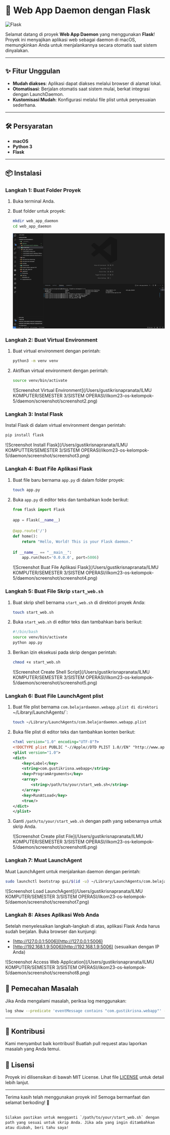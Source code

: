 # 🚀 Web App Daemon dengan Flask

![Flask](https://flask.palletsprojects.com/en/2.2.x/_images/flask-logo.png)

Selamat datang di proyek **Web App Daemon** yang menggunakan **Flask**! Proyek ini menyajikan aplikasi web sebagai daemon di macOS, memungkinkan Anda untuk menjalankannya secara otomatis saat sistem dinyalakan.

---

## ✨ Fitur Unggulan

- **Mudah diakses**: Aplikasi dapat diakses melalui browser di alamat lokal.
- **Otomatisasi**: Berjalan otomatis saat sistem mulai, berkat integrasi dengan LaunchDaemon.
- **Kustomisasi Mudah**: Konfigurasi melalui file plist untuk penyesuaian sederhana.

---

## 🛠️ Persyaratan

- **macOS**
- **Python 3**
- **Flask**

---

## 📦 Instalasi

### Langkah 1: Buat Folder Proyek

1. Buka terminal Anda.
2. Buat folder untuk proyek:
   ```bash
   mkdir web_app_daemon
   cd web_app_daemon
   ```

   ![Screenshot Buat Folder Proyek](/daemon/screenshot/1.png)

### Langkah 2: Buat Virtual Environment

1. Buat virtual environment dengan perintah:
   ```bash
   python3 -m venv venv
   ```

2. Aktifkan virtual environment dengan perintah:
   ```bash
   source venv/bin/activate
   ```

   ![Screenshot Virtual Environment](/Users/gustikrisnapranata/ILMU KOMPUTER/SEMESTER 3/SISTEM OPERASI/ilkom23-os-kelompok-5/daemon/screenshot/screenshot2.png)

### Langkah 3: Instal Flask

Instal Flask di dalam virtual environment dengan perintah:
```bash
pip install flask
```

![Screenshot Install Flask](/Users/gustikrisnapranata/ILMU KOMPUTTER/SEMESTER 3/SISTEM OPERASI/ilkom23-os-kelompok-5/daemon/screenshot/screenshot3.png)

### Langkah 4: Buat File Aplikasi Flask

1. Buat file baru bernama `app.py` di dalam folder proyek:
   ```bash
   touch app.py
   ```

2. Buka `app.py` di editor teks dan tambahkan kode berikut:
   ```python
   from flask import Flask

   app = Flask(__name__)

   @app.route('/')
   def home():
       return "Hello, World! This is your Flask daemon."

   if __name__ == "__main__":
       app.run(host='0.0.0.0', port=5006)
   ```

   ![Screenshot Buat File Aplikasi Flask](/Users/gustikrisnapranata/ILMU KOMPUTER/SEMESTER 3/SISTEM OPERASI/ilkom23-os-kelompok-5/daemon/screenshot/screenshot4.png)

### Langkah 5: Buat File Skrip `start_web.sh`

1. Buat skrip shell bernama `start_web.sh` di direktori proyek Anda:
   ```bash
   touch start_web.sh
   ```

2. Buka `start_web.sh` di editor teks dan tambahkan baris berikut:
   ```bash
   #!/bin/bash
   source venv/bin/activate
   python app.py
   ```

3. Berikan izin eksekusi pada skrip dengan perintah:
   ```bash
   chmod +x start_web.sh
   ```

   ![Screenshot Create Shell Script](/Users/gustikrisnapranata/ILMU KOMPUTER/SEMESTER 3/SISTEM OPERASI/ilkom23-os-kelompok-5/daemon/screenshot/screenshot5.png)

### Langkah 6: Buat File LaunchAgent plist

1. Buat file plist bernama `com.belajardaemon.webapp.plist di direktori `~/Library/LaunchAgents/`:
   ```bash
   touch ~/Library/LaunchAgents/com.belajardaemon.webapp.plist

   ```

2. Buka file plist di editor teks dan tambahkan konten berikut:
   ```xml
   <?xml version="1.0" encoding="UTF-8"?>
   <!DOCTYPE plist PUBLIC "-//Apple//DTD PLIST 1.0//EN" "http://www.apple.com/DTDs/PropertyList-1.0.dtd">
   <plist version="1.0">
   <dict>
       <key>Label</key>
       <string>com.gustikrisna.webapp</string>
       <key>ProgramArguments</key>
       <array>
           <string>/path/to/your/start_web.sh</string>
       </array>
       <key>RunAtLoad</key>
       <true/>
   </dict>
   </plist>
   ```

3. Ganti `/path/to/your/start_web.sh` dengan path yang sebenarnya untuk skrip Anda.

   ![Screenshot Create plist File](/Users/gustikrisnapranata/ILMU KOMPUTER/SEMESTER 3/SISTEM OPERASI/ilkom23-os-kelompok-5/daemon/screenshot/screenshot6.png)

### Langkah 7: Muat LaunchAgent

Muat LaunchAgent untuk menjalankan daemon dengan perintah:
```bash
sudo launchctl bootstrap gui/$(id -u) ~/Library/LaunchAgents/com.belajardaemon.webapp.plist
```

![Screenshot Load LaunchAgent](/Users/gustikrisnapranata/ILMU KOMPUTER/SEMESTER 3/SISTEM OPERASI/ilkom23-os-kelompok-5/daemon/screenshot/screenshot7.png)

### Langkah 8: Akses Aplikasi Web Anda

Setelah menyelesaikan langkah-langkah di atas, aplikasi Flask Anda harus sudah berjalan. Buka browser dan kunjungi:
- [http://127.0.0.1:5006](http://127.0.0.1:5006)
- [http://192.168.1.9:5006](http://192.168.1.9:5006) (sesuaikan dengan IP Anda)

![Screenshot Access Web Application](/Users/gustikrisnapranata/ILMU KOMPUTER/SEMESTER 3/SISTEM OPERASI/ilkom23-os-kelompok-5/daemon/screenshot/screenshot8.png)

## 🐞 Pemecahan Masalah

Jika Anda mengalami masalah, periksa log menggunakan:
```bash
log show --predicate 'eventMessage contains "com.gustikrisna.webapp"' --info --last 1h
```

---

## 🤝 Kontribusi

Kami menyambut baik kontribusi! Buatlah pull request atau laporkan masalah yang Anda temui.

## 📜 Lisensi

Proyek ini dilisensikan di bawah MIT License. Lihat file [LICENSE](LICENSE) untuk detail lebih lanjut.

---

Terima kasih telah menggunakan proyek ini! Semoga bermanfaat dan selamat berkoding! 🎉
```

Silakan pastikan untuk mengganti `/path/to/your/start_web.sh` dengan path yang sesuai untuk skrip Anda. Jika ada yang ingin ditambahkan atau diubah, beri tahu saya!
